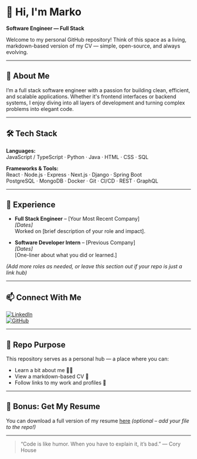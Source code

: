 # 👋 Hi, I'm Marko

**Software Engineer — Full Stack**

Welcome to my personal GitHub repository! Think of this space as a living, markdown-based version of my CV — simple, open-source, and always evolving.

---

## 🧠 About Me

I’m a full stack software engineer with a passion for building clean, efficient, and scalable applications. Whether it's frontend interfaces or backend systems, I enjoy diving into all layers of development and turning complex problems into elegant code.

---

## 🛠️ Tech Stack

**Languages:**  
JavaScript / TypeScript · Python · Java · HTML · CSS · SQL

**Frameworks & Tools:**  
React · Node.js · Express · Next.js · Django · Spring Boot  
PostgreSQL · MongoDB · Docker · Git · CI/CD · REST · GraphQL

---

## 💼 Experience

- **Full Stack Engineer** – [Your Most Recent Company]  
  _[Dates]_  
  Worked on [brief description of your role and impact].

- **Software Developer Intern** – [Previous Company]  
  _[Dates]_  
  [One-liner about what you did or learned.]

_(Add more roles as needed, or leave this section out if your repo is just a link hub)_

---

## 📫 Connect With Me

[![LinkedIn](https://img.shields.io/badge/-LinkedIn-0A66C2?style=flat&logo=linkedin&logoColor=white)](https://www.linkedin.com/in/YOURUSERNAME)  
[![GitHub](https://img.shields.io/badge/-GitHub-181717?style=flat&logo=github&logoColor=white)](https://github.com/YOURUSERNAME)

---

## 📁 Repo Purpose

This repository serves as a personal hub — a place where you can:

- Learn a bit about me 👨‍💻  
- View a markdown-based CV 🧾  
- Follow links to my work and profiles 🔗

---

## 🧾 Bonus: Get My Resume

You can download a full version of my resume [here](./Marko_Resume.pdf) *(optional – add your file to the repo!)*

---

> “Code is like humor. When you have to explain it, it’s bad.” — Cory House
